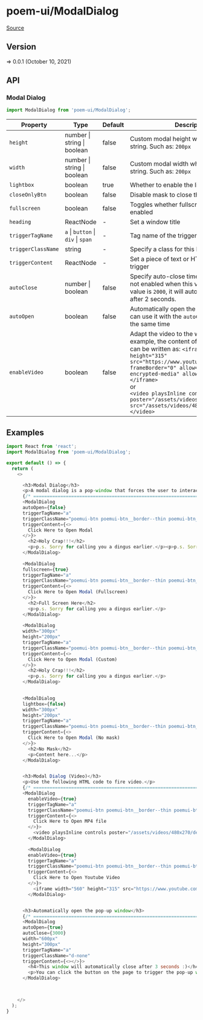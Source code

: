 # poem-ui/ModalDialog

[Source](https://github.com/xizon/poem-ui/tree/main/src/ModalDialog)

## Version

=> 0.0.1 (October 10, 2021)

## API

### Modal Dialog
```js
import ModalDialog from 'poem-ui/ModalDialog';
```
| Property | Type | Default | Description |
| --- | --- | --- | --- |
| `height` | number \| string \| boolean  | false | Custom modal height whick need a unit string. Such as: `200px` |
| `width` | number \| string \| boolean  | false | Custom modal width whick need a unit string. Such as: `200px` |
| `lightbox` | boolean  | true | Whether to enable the lightbox effect |
| `closeOnlyBtn` | boolean  | false | Disable mask to close the window |
| `fullscreen` | boolean  | false | Toggles whether fullscreen should be enabled |
| `heading` | ReactNode  | - | Set a window title |
| `triggerTagName` | `a` \| `button` \| `div` \| `span`  | - | Tag name of the trigger. |
| `triggerClassName` | string  | - | Specify a class for this Node |
| `triggerContent` | ReactNode  | - | Set a piece of text or HTML code for the trigger |
| `autoClose` | number \| boolean  | false | Specify auto-close time. This function is not enabled when this value is false. If the value is `2000`, it will automatically close after 2 seconds. |
| `autoOpen` | boolean  | false | Automatically open the component, you can use it with the `autoClose` property at the same time |
| `enableVideo` | boolean  | false | Adapt the video to the window. For example, the content of the component can be written as: `<iframe width="560" height="315" src="https://www.youtube.com/xxx" frameBorder="0" allow="autoplay; encrypted-media" allowFullScreen></iframe>` <br /> or <br />`<video playsInline controls poster="/assets/videos/480x270/demo.jpg" src="/assets/videos/480x270/demo.mp4"></video>` |



## Examples

```js
import React from 'react';
import ModalDialog from 'poem-ui/ModalDialog';

export default () => {
  return (
    <>

      <h3>Modal Dialog</h3>
      <p>A modal dialog is a pop-window that forces the user to interact with it before they can go back to using the parent application.</p>
      {/* ================================================================== */}
      <ModalDialog 
      autoOpen={false}
      triggerTagName="a" 
      triggerClassName="poemui-btn poemui-btn__border--thin poemui-btn__margin--b poemui-btn__size--s poemui-btn__bg--primary" 
      triggerContent={<>
        Click Here to Open Modal
      </>}>
        <h2>Holy Crap!!!</h2>
        <p>p.s. Sorry for calling you a dingus earlier.</p><p>p.s. Sorry for calling you a dingus earlier.</p><p>p.s. Sorry for calling you a dingus earlier.</p><p>p.s. Sorry for calling you a dingus earlier.</p><p>p.s. Sorry for calling you a dingus earlier.</p><p>p.s. Sorry for calling you a dingus earlier.</p><p>p.s. Sorry for calling you a dingus earlier.</p><p>p.s. Sorry for calling you a dingus earlier.</p><p>p.s. Sorry for calling you a dingus earlier.</p>
      </ModalDialog>
      
      <ModalDialog 
      fullscreen={true} 
      triggerTagName="a" 
      triggerClassName="poemui-btn poemui-btn__border--thin poemui-btn__margin--b poemui-btn__size--s poemui-btn__bg--primary" 
      triggerContent={<>
        Click Here to Open Modal (Fullscreen)
      </>}>
        <h2>Full Screen Here</h2>
        <p>p.s. Sorry for calling you a dingus earlier.</p>
      </ModalDialog>
      
      <ModalDialog 
      width="300px"
      height="200px"
      triggerTagName="a" 
      triggerClassName="poemui-btn poemui-btn__border--thin poemui-btn__margin--b poemui-btn__size--s poemui-btn__bg--primary" 
      triggerContent={<>
        Click Here to Open Modal (Custom)
      </>}>
        <h2>Holy Crap!!!</h2>
        <p>p.s. Sorry for calling you a dingus earlier.</p>
      </ModalDialog>
      

      <ModalDialog 
      lightbox={false}
      width="300px"
      height="200px"
      triggerTagName="a" 
      triggerClassName="poemui-btn poemui-btn__border--thin poemui-btn__margin--b poemui-btn__size--s poemui-btn__bg--primary" 
      triggerContent={<>
        Click Here to Open Modal (No mask)
      </>}>
        <h2>No Mask</h2>
        <p>Content here...</p>
      </ModalDialog>


      <h3>Modal Dialog (Video)</h3>
      <p>Use the following HTML code to fire video.</p>
      {/* ================================================================== */}
      <ModalDialog 
        enableVideo={true}
        triggerTagName="a" 
        triggerClassName="poemui-btn poemui-btn__border--thin poemui-btn__margin--b poemui-btn__size--s poemui-btn__bg--primary" 
        triggerContent={<>
          Click Here to Open MP4 file
        </>}>
          <video playsInline controls poster="/assets/videos/480x270/demo.jpg" src="/assets/videos/480x270/demo.mp4"></video>
        </ModalDialog>
        
        <ModalDialog 
        enableVideo={true}
        triggerTagName="a" 
        triggerClassName="poemui-btn poemui-btn__border--thin poemui-btn__margin--b poemui-btn__size--s poemui-btn__bg--primary" 
        triggerContent={<>
          Click Here to Open Youtube Video
        </>}>
          <iframe width="560" height="315" src="https://www.youtube.com/xxx" frameBorder="0" allow="autoplay; encrypted-media" allowFullScreen></iframe>
        </ModalDialog>


      <h3>Automatically open the pop-up window</h3>
      {/* ================================================================== */}
      <ModalDialog 
      autoOpen={true}
      autoClose={3000}
      width="600px"
      height="300px"
      triggerTagName="a" 
      triggerClassName="d-none" 
      triggerContent={<></>}>
        <h4>This window will automatically close after 3 seconds :)</h4>
        <p>You can click the button on the page to trigger the pop-up window.</p>
      </ModalDialog>
      


    </>
  );
}

```